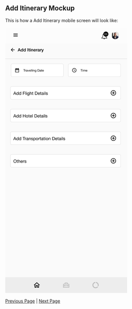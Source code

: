## Add Itinerary Mockup

This is how a Add Itinerary mobile screen will look like:

![UI Mockup](../artifacts/Add-trip.png)


[Previous Page](./ViewTrip.md) | [Next Page](../Architecture_Decision_Reports)